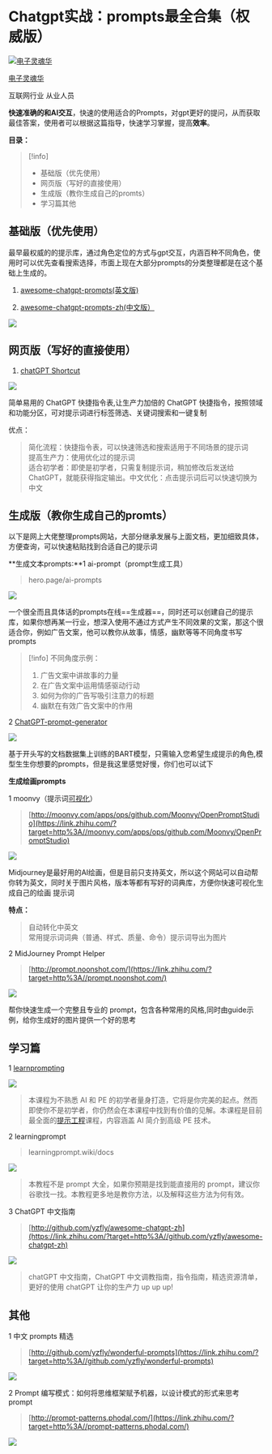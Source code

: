 # Chatgpt实战：prompts最全合集（权威版）

[![电子灵魂华](https://picx.zhimg.com/v2-42b190c9f09c9597c2c78c5d15aeeb28_l.jpg?source=172ae18b)](https://www.zhihu.com/people/hua-wang-20)

[电子灵魂华](https://www.zhihu.com/people/hua-wang-20)

互联网行业 从业人员

**快速准确的和AI交互**，快速的使用适合的Prompts，对gpt更好的提问，从而获取最佳答案，使用者可以根据这篇指导，快速学习掌握，提高**效率**。

**目录：**

>[!info]
> - 基础版（优先使用）  
> - 网页版（写好的直接使用）  
> - 生成版（教你生成自己的promts）  
> - 学习篇其他

## 基础版（优先使用）

最早最权威的的提示库，通过角色定位的方式与gpt交互，内涵百种不同角色，使用时可以优先查看搜索选择，市面上现在大部分prompts的分类整理都是在这个基础上生成的。

1. [awesome-chatgpt-prompts(英文版) ](http://github.com/f/awesome-chatgpt-prompts/)

2. [awesome-chatgpt-prompts-zh(中文版）](https://github.com/PlexPt/awesome-chatgpt-prompts-zh)

![](https://pic4.zhimg.com/80/v2-aa1348ff54809651b4190688fa031a2b_1440w.webp)

## 网页版（写好的直接使用）

1. [chatGPT Shortcut]( www.aishort.top/)

![](https://pic4.zhimg.com/80/v2-701a290b046b8b434295455f62450d1b_1440w.webp)

简单易用的 ChatGPT 快捷指令表,让生产力加倍的 ChatGPT 快捷指令，按照领域和功能分区，可对提示词进行标签筛选、关键词搜索和一键复制

优点：

> 简化流程：快捷指令表，可以快速筛选和搜索适用于不同场景的提示词  
> 提高生产力：使用优化过的提示词  
> 适合初学者：即使是初学者，只需复制提示词，稍加修改后发送给 ChatGPT，就能获得指定输出。中文优化：点击提示词后可以快速切换为中文

## 生成版（教你生成自己的promts）

以下是网上大佬整理prompts网站，大部分继承发展与上面文档，更加细致具体，方便查询，可以快速粘贴找到合适自己的提示词

**生成文本prompts:**1 ai-prompt（prompt生成工具）

> hero.page/ai-prompts

![](https://pica.zhimg.com/80/v2-0db56a5c54dd9f090b4555396b11db66_1440w.webp)

一个很全而且具体话的prompts在线==生成器==，同时还可以创建自己的提示库，如果你想再某一行业，想深入使用不通过方式产生不同效果的文案，那这个很适合你，例如广告文案，他可以教你从故事，情感，幽默等等不同角度书写prompts

>[!info] 不同角度示例：  
> 1. 广告文案中讲故事的力量  
> 2. 在广告文案中运用情感驱动行动  
> 3. 如何为你的广告写吸引注意力的标题
> 4. 幽默在有效广告文案中的作用

2 [ChatGPT-prompt-generator](http://huggingface.co/spaces/merve/ChatGPT-prompt-generator)

![](https://pica.zhimg.com/80/v2-fb53b5f0829703effee6e5873b2fb986_1440w.webp)

基于开头写的文档数据集上训练的BART模型，只需输入您希望生成提示的角色,模型生生你想要的prompts，但是我这里感觉好慢，你们也可以试下

**生成绘画prompts**

1 moonvy（提示词[可视化](https://zhida.zhihu.com/search?content_id=227247923&content_type=Article&match_order=1&q=%E5%8F%AF%E8%A7%86%E5%8C%96&zhida_source=entity)）

> [http://moonvy.com/apps/ops/github.com/Moonvy/OpenPromptStudio](https://link.zhihu.com/?target=http%3A//moonvy.com/apps/ops/github.com/Moonvy/OpenPromptStudio)

![](https://pic1.zhimg.com/80/v2-2b323da25bed95307699f471d36d8ec4_1440w.webp)

Midjourney是最好用的AI绘画，但是目前只支持英文，所以这个网站可以自动帮你转为英文，同时关于图片风格，版本等都有写好的词典库，方便你快速可视化生成自己的绘画 提示词

**特点：**

> 自动转化中英文  
> 常用提示词词典（普通、样式、质量、命令）提示词导出为图片

2 MidJourney Prompt Helper

> [http://prompt.noonshot.com/](https://link.zhihu.com/?target=http%3A//prompt.noonshot.com/)

![](https://pic3.zhimg.com/80/v2-f8d32ca7df075e5c97e7e31e47c4ab22_1440w.webp)

帮你快速生成一个完整且专业的 prompt，包含各种常用的风格,同时由guide示例，给你生成好的图片提供一个好的思考

## 学习篇

1 [learnprompting](http://learnprompting.org/zh-Hans/docs/intro)

![](https://pic3.zhimg.com/80/v2-cc1f7cc480bbeff04451a93d2c549e5c_1440w.webp)

> 本课程为不熟悉 AI 和 PE 的初学者量身打造，它将是你完美的起点。然而即使你不是初学者，你仍然会在本课程中找到有价值的见解。本课程是目前最全面的[提示工程](https://zhida.zhihu.com/search?content_id=227247923&content_type=Article&match_order=1&q=%E6%8F%90%E7%A4%BA%E5%B7%A5%E7%A8%8B&zhida_source=entity)课程，内容涵盖 AI 简介到高级 PE 技术。

2 learningprompt

> learningprompt.wiki/docs

![](https://picx.zhimg.com/80/v2-6db2c39f77d184853e82eeebadc57ac7_1440w.webp)

> 本教程不是 prompt 大全，如果你预期是找到能直接用的 prompt，建议你谷歌找一找。本教程更多地是教你方法，以及解释这些方法为何有效。

3 ChatGPT 中文指南

> [http://github.com/yzfly/awesome-chatgpt-zh](https://link.zhihu.com/?target=http%3A//github.com/yzfly/awesome-chatgpt-zh)

![](https://pic1.zhimg.com/80/v2-b325dedea09248f43bbcf48e09c32a72_1440w.webp)

> chatGPT 中文指南，ChatGPT 中文调教指南，指令指南，精选资源清单，更好的使用 chatGPT 让你的生产力 up up up!

## 其他

1 中文 prompts 精选

> [http://github.com/yzfly/wonderful-prompts](https://link.zhihu.com/?target=http%3A//github.com/yzfly/wonderful-prompts)

![](https://picx.zhimg.com/80/v2-32d2f96218a4850182730e9f02531265_1440w.webp)

2 Prompt 编写模式：如何将思维框架赋予机器，以设计模式的形式来思考 prompt

> [http://prompt-patterns.phodal.com/](https://link.zhihu.com/?target=http%3A//prompt-patterns.phodal.com/)

  

![](https://pic2.zhimg.com/80/v2-2c339f31e541e7eb240a5ebb93cf53a7_1440w.webp)